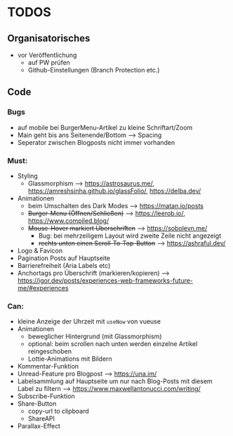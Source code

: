 # TODOS

## Organisatorisches

- vor Veröffentlichung 
  - auf PW prüfen
  - Github-Einstellungen (Branch Protection etc.)

## Code
### Bugs

- auf mobile bei BurgerMenu-Artikel zu kleine Schriftart/Zoom
- Main geht bis ans Seitenende/Bottom --> Spacing
- Seperator zwischen Blogposts nicht immer vorhanden

### Must:

- Styling
  - Glassmorphism --> https://astrosaurus.me/, https://amreshsinha.github.io/glassFolio/, https://delba.dev/
- Animationen
  - beim Umschalten des Dark Modes --> https://matan.io/posts
  - ~~Burger-Menu (Öffnen/Schließen)~~ --> https://leerob.io/, https://www.compiled.blog/
  - ~~Mouse-Hover markiert Überschriften~~ --> https://sobolevn.me/
    - Bug: bei mehrzeiligem Layout wird zweite Zeile nicht angezeigt
    - ~~rechts unten einen Scroll-To-Top-Button~~ --> https://ashraful.dev/
- Logo & Favicon
- Pagination Posts auf Hauptseite
- Barrierefreiheit (Aria Labels etc)
- Anchortags pro Überschrift (markieren/kopieren) --> https://igor.dev/posts/experiences-web-frameworks-future-me/#experiences

### Can:

- kleine Anzeige der Uhrzeit mit `useNow` von vueuse
- Animationen
  - beweglicher Hintergrund (mit Glassmorphism)
  - optional: beim scrollen nach unten werden einzelne Artikel reingeschoben
  - Lottie-Animations mit Bildern
- Kommentar-Funktion
- Unread-Feature pro Blogpost --> https://una.im/
- Labelsammlung auf Hauptseite um nur nach Blog-Posts mit diesem Label zu filtern --> https://www.maxwellantonucci.com/writing/
- Subscribe-Funktion
- Share-Button
  - copy-url to clipboard
  - ShareAPI
- Parallax-Effect
